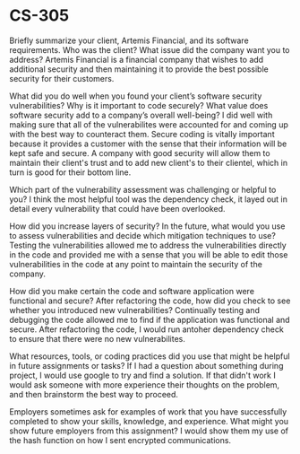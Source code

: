 # CS-305
Briefly summarize your client, Artemis Financial, and its software requirements. Who was the client? What issue did the company want you to address?
Artemis Financial is a financial company that wishes to add additional security and then maintaining it to provide the best possible security for their customers.

What did you do well when you found your client’s software security vulnerabilities? Why is it important to code securely? What value does software security add to a company’s overall well-being?
I did well with making sure that all of the vulnerabilites were accounted for and coming up with the best way to counteract them. Secure coding is vitally important because it provides a customer with the sense that 
their information will be kept safe and secure. A company with good security will allow them to maintain their client's trust and to add new client's to their clientel, which in turn is good for their bottom line.

Which part of the vulnerability assessment was challenging or helpful to you?
I think the most helpful tool was the dependency check, it layed out in detail every vulnerability that could have been overlooked.

How did you increase layers of security? In the future, what would you use to assess vulnerabilities and decide which mitigation techniques to use?
Testing the vulnerabilities allowed me to address the vulnerabilities directly in the code and provided me with a sense that you will be able to edit those vulnerabilities in the code at any point to maintain the 
security of the company.

How did you make certain the code and software application were functional and secure? After refactoring the code, how did you check to see whether you introduced new vulnerabilities?
Continually testing and debugging the code allowed me to find if the application was functional and secure. After refactoring the code, I would run antoher dependency check to ensure that there were no new
vulnerabilites.

What resources, tools, or coding practices did you use that might be helpful in future assignments or tasks?
If I had a question about something during project, I would use google to try and find a solution. If that didn't work I would ask someone with more experience their thoughts on the problem, and then brainstorm the 
best way to proceed.

Employers sometimes ask for examples of work that you have successfully completed to show your skills, knowledge, and experience. What might you show future employers from this assignment?
I would show them my use of the hash function on how I sent encrypted communications.
